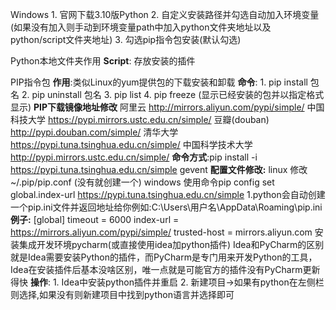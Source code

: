 Windows
	1. 官网下载3.10版Python
	2. 自定义安装路径并勾选自动加入环境变量(如果没有加入则手动到环境变量path中加入python文件夹地址以及python/script文件夹地址)
	3. 勾选pip指令包安装(默认勾选)

Python本地文件夹作用
	**Script**: 存放安装的插件

PIP指令包
	**作用**:类似Linux的yum提供包的下载安装和卸载
	**命令**:
	1. pip install 包名
	2. pip uninstall 包名
	3. pip list 
	4. pip freeze     (显示已经安装的包并以指定格式显示)
	**PIP下载镜像地址修改**
	阿里云 http://mirrors.aliyun.com/pypi/simple/
	中国科技大学 https://pypi.mirrors.ustc.edu.cn/simple/
	豆瓣(douban) http://pypi.douban.com/simple/
	清华大学 https://pypi.tuna.tsinghua.edu.cn/simple/
	中国科学技术大学 http://pypi.mirrors.ustc.edu.cn/simple/
	**命令方式**:pip install -i https://pypi.tuna.tsinghua.edu.cn/simple gevent
	**配置文件修改:**
	linux
		修改 ~/.pip/pip.conf (没有就创建一个)
	windows
		使用命令pip config set global.index-url https://pypi.tuna.tsinghua.edu.cn/simple
		1.python会自动创建一个pip.ini文件并返回地址给你例如:C:\\Users\\用户名\\AppData\\Roaming\\pip.ini
	**例子:**
	[global]
	timeout = 6000
	index-url = https://mirrors.aliyun.com/pypi/simple/
	trusted-host = mirrors.aliyun.com
安装集成开发环境pycharm(或直接使用idea加python插件)
	Idea和PyCharm的区别就是Idea需要安装Python的插件，而PyCharm是专门用来开发Python的工具，Idea在安装插件后基本没啥区别，唯一点就是可能官方的插件没有PyCharm更新得快
	**操作**:
	1. Idea中安装python插件并重启
	2. 新建项目->如果有python在左侧栏则选择,如果没有则新建项目中找到python语言并选择即可






